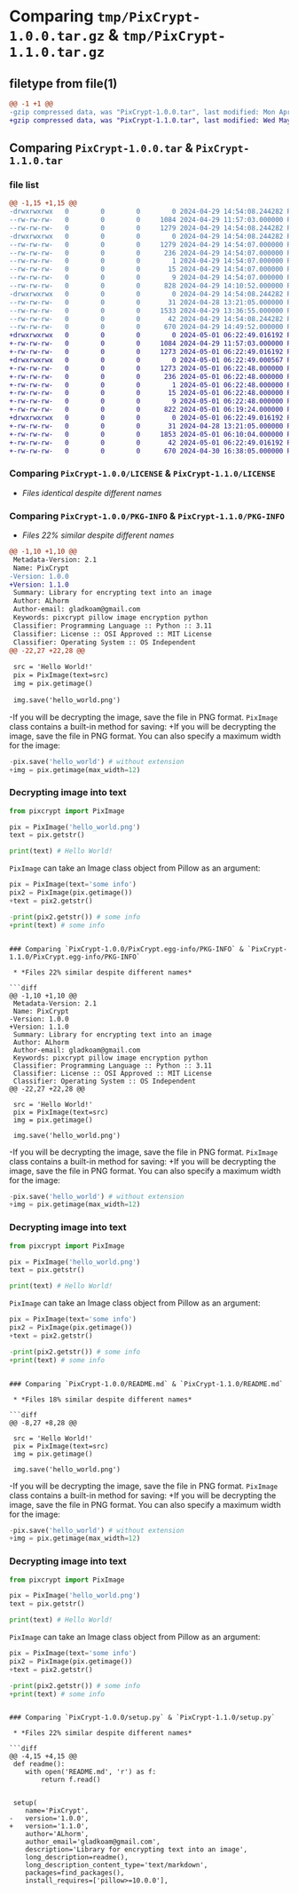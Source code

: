 # Comparing `tmp/PixCrypt-1.0.0.tar.gz` & `tmp/PixCrypt-1.1.0.tar.gz`

## filetype from file(1)

```diff
@@ -1 +1 @@
-gzip compressed data, was "PixCrypt-1.0.0.tar", last modified: Mon Apr 29 14:54:08 2024, max compression
+gzip compressed data, was "PixCrypt-1.1.0.tar", last modified: Wed May  1 06:22:49 2024, max compression
```

## Comparing `PixCrypt-1.0.0.tar` & `PixCrypt-1.1.0.tar`

### file list

```diff
@@ -1,15 +1,15 @@
-drwxrwxrwx   0        0        0        0 2024-04-29 14:54:08.244282 PixCrypt-1.0.0/
--rw-rw-rw-   0        0        0     1084 2024-04-29 11:57:03.000000 PixCrypt-1.0.0/LICENSE
--rw-rw-rw-   0        0        0     1279 2024-04-29 14:54:08.244282 PixCrypt-1.0.0/PKG-INFO
-drwxrwxrwx   0        0        0        0 2024-04-29 14:54:08.244282 PixCrypt-1.0.0/PixCrypt.egg-info/
--rw-rw-rw-   0        0        0     1279 2024-04-29 14:54:07.000000 PixCrypt-1.0.0/PixCrypt.egg-info/PKG-INFO
--rw-rw-rw-   0        0        0      236 2024-04-29 14:54:07.000000 PixCrypt-1.0.0/PixCrypt.egg-info/SOURCES.txt
--rw-rw-rw-   0        0        0        1 2024-04-29 14:54:07.000000 PixCrypt-1.0.0/PixCrypt.egg-info/dependency_links.txt
--rw-rw-rw-   0        0        0       15 2024-04-29 14:54:07.000000 PixCrypt-1.0.0/PixCrypt.egg-info/requires.txt
--rw-rw-rw-   0        0        0        9 2024-04-29 14:54:07.000000 PixCrypt-1.0.0/PixCrypt.egg-info/top_level.txt
--rw-rw-rw-   0        0        0      828 2024-04-29 14:10:52.000000 PixCrypt-1.0.0/README.md
-drwxrwxrwx   0        0        0        0 2024-04-29 14:54:08.244282 PixCrypt-1.0.0/pixcrypt/
--rw-rw-rw-   0        0        0       31 2024-04-28 13:21:05.000000 PixCrypt-1.0.0/pixcrypt/__init__.py
--rw-rw-rw-   0        0        0     1533 2024-04-29 13:36:55.000000 PixCrypt-1.0.0/pixcrypt/_piximg.py
--rw-rw-rw-   0        0        0       42 2024-04-29 14:54:08.244282 PixCrypt-1.0.0/setup.cfg
--rw-rw-rw-   0        0        0      670 2024-04-29 14:49:52.000000 PixCrypt-1.0.0/setup.py
+drwxrwxrwx   0        0        0        0 2024-05-01 06:22:49.016192 PixCrypt-1.1.0/
+-rw-rw-rw-   0        0        0     1084 2024-04-29 11:57:03.000000 PixCrypt-1.1.0/LICENSE
+-rw-rw-rw-   0        0        0     1273 2024-05-01 06:22:49.016192 PixCrypt-1.1.0/PKG-INFO
+drwxrwxrwx   0        0        0        0 2024-05-01 06:22:49.000567 PixCrypt-1.1.0/PixCrypt.egg-info/
+-rw-rw-rw-   0        0        0     1273 2024-05-01 06:22:48.000000 PixCrypt-1.1.0/PixCrypt.egg-info/PKG-INFO
+-rw-rw-rw-   0        0        0      236 2024-05-01 06:22:48.000000 PixCrypt-1.1.0/PixCrypt.egg-info/SOURCES.txt
+-rw-rw-rw-   0        0        0        1 2024-05-01 06:22:48.000000 PixCrypt-1.1.0/PixCrypt.egg-info/dependency_links.txt
+-rw-rw-rw-   0        0        0       15 2024-05-01 06:22:48.000000 PixCrypt-1.1.0/PixCrypt.egg-info/requires.txt
+-rw-rw-rw-   0        0        0        9 2024-05-01 06:22:48.000000 PixCrypt-1.1.0/PixCrypt.egg-info/top_level.txt
+-rw-rw-rw-   0        0        0      822 2024-05-01 06:19:24.000000 PixCrypt-1.1.0/README.md
+drwxrwxrwx   0        0        0        0 2024-05-01 06:22:49.016192 PixCrypt-1.1.0/pixcrypt/
+-rw-rw-rw-   0        0        0       31 2024-04-28 13:21:05.000000 PixCrypt-1.1.0/pixcrypt/__init__.py
+-rw-rw-rw-   0        0        0     1853 2024-05-01 06:10:04.000000 PixCrypt-1.1.0/pixcrypt/_piximg.py
+-rw-rw-rw-   0        0        0       42 2024-05-01 06:22:49.016192 PixCrypt-1.1.0/setup.cfg
+-rw-rw-rw-   0        0        0      670 2024-04-30 16:38:05.000000 PixCrypt-1.1.0/setup.py
```

### Comparing `PixCrypt-1.0.0/LICENSE` & `PixCrypt-1.1.0/LICENSE`

 * *Files identical despite different names*

### Comparing `PixCrypt-1.0.0/PKG-INFO` & `PixCrypt-1.1.0/PKG-INFO`

 * *Files 22% similar despite different names*

```diff
@@ -1,10 +1,10 @@
 Metadata-Version: 2.1
 Name: PixCrypt
-Version: 1.0.0
+Version: 1.1.0
 Summary: Library for encrypting text into an image
 Author: ALhorm
 Author-email: gladkoam@gmail.com
 Keywords: pixcrypt pillow image encryption python
 Classifier: Programming Language :: Python :: 3.11
 Classifier: License :: OSI Approved :: MIT License
 Classifier: Operating System :: OS Independent
@@ -22,27 +22,28 @@
 
 src = 'Hello World!'
 pix = PixImage(text=src)
 img = pix.getimage()
 
 img.save('hello_world.png')
 ```
-If you will be decrypting the image, save the file in PNG format. ```PixImage``` class contains a built-in method for saving:
+If you will be decrypting the image, save the file in PNG format. You can also specify a maximum width for the image:
 ```py
-pix.save('hello_world') # without extension
+img = pix.getimage(max_width=12)
 ```
 ### Decrypting image into text
 ```py
 from pixcrypt import PixImage
 
 pix = PixImage('hello_world.png')
 text = pix.getstr()
 
 print(text) # Hello World!
 ```
 ```PixImage``` can take an Image class object from Pillow as an argument:
 ```py
 pix = PixImage(text='some info')
 pix2 = PixImage(pix.getimage())
+text = pix2.getstr()
 
-print(pix2.getstr()) # some info
+print(text) # some info
 ```
```

### Comparing `PixCrypt-1.0.0/PixCrypt.egg-info/PKG-INFO` & `PixCrypt-1.1.0/PixCrypt.egg-info/PKG-INFO`

 * *Files 22% similar despite different names*

```diff
@@ -1,10 +1,10 @@
 Metadata-Version: 2.1
 Name: PixCrypt
-Version: 1.0.0
+Version: 1.1.0
 Summary: Library for encrypting text into an image
 Author: ALhorm
 Author-email: gladkoam@gmail.com
 Keywords: pixcrypt pillow image encryption python
 Classifier: Programming Language :: Python :: 3.11
 Classifier: License :: OSI Approved :: MIT License
 Classifier: Operating System :: OS Independent
@@ -22,27 +22,28 @@
 
 src = 'Hello World!'
 pix = PixImage(text=src)
 img = pix.getimage()
 
 img.save('hello_world.png')
 ```
-If you will be decrypting the image, save the file in PNG format. ```PixImage``` class contains a built-in method for saving:
+If you will be decrypting the image, save the file in PNG format. You can also specify a maximum width for the image:
 ```py
-pix.save('hello_world') # without extension
+img = pix.getimage(max_width=12)
 ```
 ### Decrypting image into text
 ```py
 from pixcrypt import PixImage
 
 pix = PixImage('hello_world.png')
 text = pix.getstr()
 
 print(text) # Hello World!
 ```
 ```PixImage``` can take an Image class object from Pillow as an argument:
 ```py
 pix = PixImage(text='some info')
 pix2 = PixImage(pix.getimage())
+text = pix2.getstr()
 
-print(pix2.getstr()) # some info
+print(text) # some info
 ```
```

### Comparing `PixCrypt-1.0.0/README.md` & `PixCrypt-1.1.0/README.md`

 * *Files 18% similar despite different names*

```diff
@@ -8,27 +8,28 @@
 
 src = 'Hello World!'
 pix = PixImage(text=src)
 img = pix.getimage()
 
 img.save('hello_world.png')
 ```
-If you will be decrypting the image, save the file in PNG format. ```PixImage``` class contains a built-in method for saving:
+If you will be decrypting the image, save the file in PNG format. You can also specify a maximum width for the image:
 ```py
-pix.save('hello_world') # without extension
+img = pix.getimage(max_width=12)
 ```
 ### Decrypting image into text
 ```py
 from pixcrypt import PixImage
 
 pix = PixImage('hello_world.png')
 text = pix.getstr()
 
 print(text) # Hello World!
 ```
 ```PixImage``` can take an Image class object from Pillow as an argument:
 ```py
 pix = PixImage(text='some info')
 pix2 = PixImage(pix.getimage())
+text = pix2.getstr()
 
-print(pix2.getstr()) # some info
+print(text) # some info
 ```
```

### Comparing `PixCrypt-1.0.0/setup.py` & `PixCrypt-1.1.0/setup.py`

 * *Files 22% similar despite different names*

```diff
@@ -4,15 +4,15 @@
 def readme():
 	with open('README.md', 'r') as f:
 		return f.read()
 
 
 setup(
 	name='PixCrypt',
-	version='1.0.0',
+	version='1.1.0',
 	author='ALhorm',
 	author_email='gladkoam@gmail.com',
 	description='Library for encrypting text into an image',
 	long_description=readme(),
 	long_description_content_type='text/markdown',
 	packages=find_packages(),
 	install_requires=['pillow>=10.0.0'],
```

